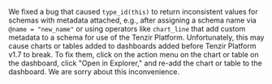 We fixed a bug that caused `type_id(this)` to return inconsistent values for
schemas with metadata attached, e.g., after assigning a schema name via `@name =
"new_name"` or using operators like `chart_line` that add custom metadata to a
schema for use of the Tenzir Platform. Unfortunately, this may cause charts or
tables added to dashboards added before Tenzir Platform v1.7 to break. To fix
them, click on the action menu on the chart or table on the dashboard, click
"Open in Explorer," and re-add the chart or table to the dashboard. We are sorry
about this inconvenience.
